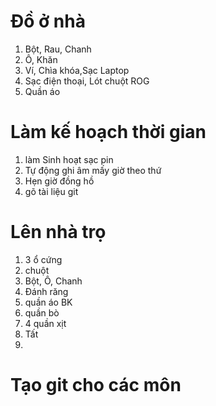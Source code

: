 # Đồ ở nhà

1. Bột, Rau, Chanh
1. Ô, Khăn
1. Ví, Chìa khóa,Sạc Laptop
1. Sạc điện thoại, Lót chuột ROG
1. Quần áo

# Làm kế hoạch thời gian

1. làm Sinh hoạt sạc pin
1. Tự động ghi âm mấy giờ theo thứ
1. Hẹn giờ đồng hồ
1. gõ tài liệu git

# Lên nhà trọ

1. 3 ổ cứng
1. chuột
1. Bột, Ô, Chanh
1. Đánh răng
1. quần áo BK
1. quần bò
1. 4 quần xịt
1. Tất
1. <!-- Tai nghe -->

# Tạo git cho các môn
